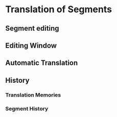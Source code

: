 # Translation of Segments

## Segment editing

## Editing Window

## Automatic Translation

## History

### Translation Memories

### Segment History
